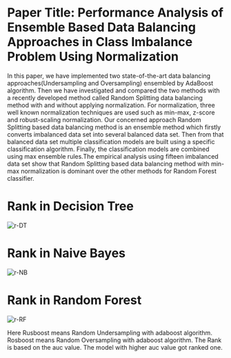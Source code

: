 # Paper Title: Performance Analysis of Ensemble Based Data Balancing Approaches in Class Imbalance Problem Using Normalization

In this paper, we have implemented two state-of-the-art data balancing approaches(Undersampling and Oversampling) ensembled by AdaBoost algorithm. 
Then we have investigated and compared the two methods with a recently developed method called Random Splitting data balancing method with and without applying normalization. 
For normalization, three well known normalization techniques are used such as min-max, z-score and robust-scaling normalization. 
Our concerned approach Random Splitting based data balancing method is an ensemble method which firstly converts imbalanced data set into several balanced data set.
Then from that balanced data set multiple classification models are built using a specific classification algorithm.
Finally, the classification models are combined using max ensemble rules.The empirical analysis using fifteen imbalanced data set show that Random Splitting based data balancing 
method with min-max normalization is dominant over the other methods for Random Forest classifier.

# Rank in Decision Tree
![r-DT](https://user-images.githubusercontent.com/84571107/121468532-c03ad000-c9dc-11eb-9734-d4c55be04f0b.JPG)

# Rank in Naive Bayes
![r-NB](https://user-images.githubusercontent.com/84571107/121468540-c5981a80-c9dc-11eb-88b5-2e2d9871530a.JPG)

# Rank in Random Forest
![r-RF](https://user-images.githubusercontent.com/84571107/121468552-c8930b00-c9dc-11eb-9596-bb477176fcc1.JPG)

Here Rusboost means Random Undersampling with adaboost algorithm. Rosboost means Random Oversampling with adaboost algorithm. The Rank is based on the auc value. The model with higher auc value got ranked one.

